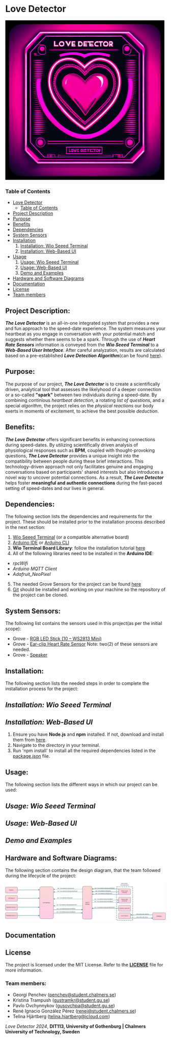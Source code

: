 # Love Detector

![Love Detector Official Logo](documents/images/Love-Detector-Logo.png)

### Table of Contents
- [Love Detector](#love-detector)
    - [Table of Contents](#table-of-contents)
- [Project Description](#project-description)
- [Purpose](#purpose)
- [Benefits](#benefits)
- [Dependencies](#dependecies)
- [System Sensors](#system-sensors)
- [Installation](#installation)
  1. [Installation: Wio Seeed Terminal](#installation-wio-seeed-terminal)
  2. [Installation: Web-Based UI](#installation-web-based-ui)
- [Usage](#usage)
  1. [Usage: Wio Seeed Terminal](#usage-wio-seeed-terminal)
  2. [Usage: Web-Based UI](#usage-web-based-ui)
  3. [Demo and Examples](#demo-and-examples)
- [Hardware and Software Diagrams](#hardware-and-software-diagrams)  
- [Documentation](#documentation)
- [License](#license)
- [Team members](#team-members)

## Project Description:
***The Love Detector*** is an all-in-one integrated system that provides a new and fun approach to the speed-date experience. 
The system measures your heartbeat as you engage in conversation with your potential match and suggests whether there seems to be a spark. 
Through the use of ***Heart Rate Sensors*** information is conveyed from the ***Wio Seeed Terminal*** to a ***Web-Based User Interface***. 
After careful analyzation, results are calculated based on a pre-established ***Love Detection Algorithm***(can be found [here](https://git.chalmers.se/courses/dit113/2024/group-4/love-detector/-/wikis/Love-Detector-Algorithm)).

## Purpose:
The purpose of our project, ***The Love Detector*** is to create a scientifically driven, analytical tool that assesses the likelyhood of a deeper connection or a so-called **"spark"** between two individuals during a speed-date. By combining continious *heartbeat detection*, a rotating *list of questions*, and a special *algorithm*, the project relies on the *physical reactions* our body exerts in moments of excitement, 
to achieve the best possible *deduction*. 

## Benefits:
***The Love Detector*** offers significant benefits in enhancing connections during speed-dates. By utilizing scientifically driven analysis of physiological responses such as **BPM**, coupled with thought-provoking questions, ***The Love Detector*** provides a unique insight into the compatibility between people during these brief interactions. This technology-driven approach not only facilitates genuine and engaging conversations based on participants' shared interests but also introduces a novel way to uncover potential connections. As a result, ***The Love Detector*** helps foster **meaningful and authentic connections** during the fast-paced setting of speed-dates and our lives in general. 

## Dependencies: 
The following section lists the dependencies and requirements for the project. These should be installed prior to the 
installation process described in the next section:
 1. [Wio Seeed Terminal](https://www.seeedstudio.com/Wio-Terminal-p-4509.html) (or a compatible alternative board)
 2. [Arduino IDE](https://www.arduino.cc/en/software) or [Arduino CLI](https://github.com/arduino/arduino-cli)
 3. **Wio Terminal Board Library**: follow the installation tutorial [here](https://wiki.seeedstudio.com/Wio-Terminal-Getting-Started/#getting-started)
 4. All of the following libraries need to be installed in the **Arduino IDE**:
   - *rpcWifi* 
   - *Arduino MQTT Client*
   - *Adafruit_NeoPixel*
 5. The needed Grove Sensors for the project can be found [here](#system-sensors)
 6. [Git](https://git-scm.com/downloads) should be installed and working on your machine so the repository of the project can be cloned.

## System Sensors:
The following list contains the sensors used in this project(as per the initial scope):
+ Grove - [RGB LED Stick (10 – WS2813 Mini)](https://wiki.seeedstudio.com/Grove-RGB_LED_Stick-10-WS2813_Mini/) 
+ Grove - [Ear-clip Heart Rate Sensor](https://wiki.seeedstudio.com/Grove-Ear-clip_Heart_Rate_Sensor/) Note: two(2) of these sensors are needed.
+ Grove - [Speaker](https://wiki.seeedstudio.com/Grove-Speaker/)
  
## Installation:
The following section lists the needed steps in order to complete the installation process for the project:

  ## *Installation: Wio Seeed Terminal*

  ## *Installation: Web-Based UI*
  1. Ensure you have **Node.js** and **npm** installed. If not, download and install them from [here](https://nodejs.org/en/).
  2. Navigate to the directory in your terminal.
  3. Run 'npm install' to install all the required dependencies listed in the [package.json](src/Web/package.json) file.


## Usage:
The following section lists the different ways in which our project can be used:

  ## *Usage: Wio Seeed Terminal*

  ## *Usage: Web-Based UI*

  ## *Demo and Examples*


## Hardware and Software Diagrams:
The following section contains the design diagram, that the team followed during the lifecycle of the project:

![Design Diagram Final Version](documents/images/Design-Diagram.png)

## Documentation

## License
The project is licensed under the MIT License. Refer to the [**LICENSE**](LICENSE) file for more information.

### Team members:
- Georgi Penchev (penchev@student.chalmers.se)
- Kristina Trampush (gustramkr@student.gu.se)
- Pavlo Ovchynnykov (gusovchpa@student.gu.se)
- René Ignacio González Pérez (renei@student.chalmers.se)
- Telina Hjärtberg (telina.hjartberg@icloud.com)

*Love Detector 2024*, **DIT113, University of Gothenburg | Chalmers University of Technology, Sweden**  